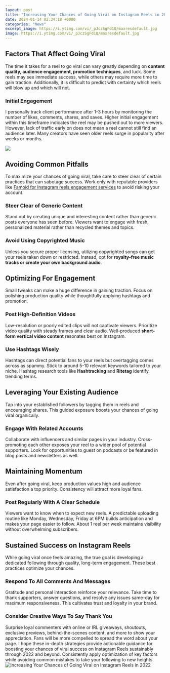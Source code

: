 ```yaml
---
layout: post
title: "Increasing Your Chances of Going Viral on Instagram Reels in 2022"
date: 2024-01-14 02:34:18 +0000
categories: "News"
excerpt_image: https://i.ytimg.com/vi/_pJczSgFd1Q/maxresdefault.jpg
image: https://i.ytimg.com/vi/_pJczSgFd1Q/maxresdefault.jpg
---
```


## Factors That Affect Going Viral
The time it takes for a reel to go viral can vary greatly depending on **content quality, audience engagement, promotion techniques**, and luck. Some reels may see immediate success, while others may require more time to gain traction. Additionally, it is difficult to predict with certainty which reels will blow up and which will not. 
### Initial Engagement 
I personally track client performance after 1-3 hours by monitoring the number of likes, comments, shares, and saves. Higher initial engagement within this timeframe indicates the reel may be pushed out to more viewers. However, lack of traffic early on does not mean a reel cannot still find an audience later. Many creators have seen older reels surge in popularity after weeks or months.

![](https://www.tuitec.com/ar/wp-content/uploads/2020/07/Instagram-Reels-WebMen-Blog.jpg)
## Avoiding Common Pitfalls
To maximize your chances of going viral, take care to steer clear of certain practices that can sabotage success. Work only with reputable providers like [Famoid for Instagram reels engagement services](https://store.fi.io.vn/womens-cowboy-howdy-horse-rider-western-cool-v-neck-t-shirt/men&) to avoid risking your account.
### Steer Clear of Generic Content
Stand out by creating unique and interesting content rather than generic posts everyone has seen before. Viewers want to engage with fresh, personalized material rather than recycled themes and topics.
### Avoid Using Copyrighted Music 
Unless you secure proper licensing, utilizing copyrighted songs can get your reels taken down or restricted. Instead, opt for **royalty-free music tracks or create your own background audio**.
## Optimizing For Engagement  
Small tweaks can make a huge difference in gaining traction. Focus on polishing production quality while thoughtfully applying hashtags and promotion.
### Post High-Definition Videos
Low-resolution or poorly edited clips will not captivate viewers. Prioritize video quality with steady frames and clear audio. Well-produced **short-form vertical video content** resonates best on Instagram.
### Use Hashtags Wisely
Hashtags can direct potential fans to your reels but overtagging comes across as spammy. Stick to around 5-10 relevant keywords tailored to your niche. Hashtag research tools like **Hashtracking** and **Ritetag** identify trending terms.
## Leveraging Your Existing Audience  
Tap into your established followers by tagging them in reels and encouraging shares. This guided exposure boosts your chances of going viral organically.
### Engage With Related Accounts 
Collaborate with influencers and similar pages in your industry. Cross-promoting each other exposes your reel to a wider pool of potential supporters. Look for opportunities to guest on podcasts or be featured in blog posts and newsletters as well. 
## Maintaining Momentum
Even after going viral, keep production values high and audience satisfaction a top priority. Consistency will attract more loyal fans.
### Post Regularly With A Clear Schedule  
Viewers want to know when to expect new reels. A predictable uploading routine like Monday, Wednesday, Friday at 6PM builds anticipation and makes your page easier to follow. About 1 reel per week maintains visibility without overwhelming subscribers. 
## Sustained Success on Instagram Reels
While going viral once feels amazing, the true goal is developing a dedicated following through quality, long-term engagement. These best practices optimize your chances.
### Respond To All Comments And Messages
Gratitude and personal interaction reinforce your relevance. Take time to thank supporters, answer questions, and resolve any issues same-day for maximum responsiveness. This cultivates trust and loyalty in your brand.
### Consider Creative Ways To Say Thank You
Surprise loyal commenters with online or IRL giveaways, shoutouts, exclusive previews, behind-the-scenes content, and more to show your appreciation. Fans will be more compelled to spread the word about your page.
I hope these in-depth strategies provide actionable guidance for boosting your chances of viral success on Instagram Reels sustainably through 2022 and beyond. Consistently apply optimization of key factors while avoiding common mistakes to take your following to new heights.
![Increasing Your Chances of Going Viral on Instagram Reels in 2022](https://i.ytimg.com/vi/_pJczSgFd1Q/maxresdefault.jpg)